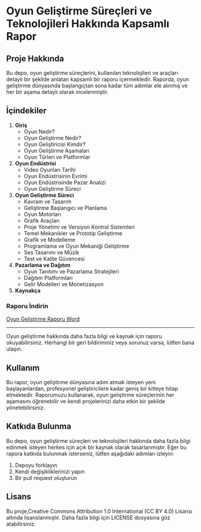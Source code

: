 # Oyun Geliştirme Süreçleri ve Teknolojileri Hakkında Kapsamlı Rapor

## Proje Hakkında

Bu depo, oyun geliştirme süreçlerini, kullanılan teknolojileri ve araçları detaylı bir şekilde anlatan kapsamlı bir raporu içermektedir. Raporda, oyun geliştirme dünyasında başlangıçtan sona kadar tüm adımlar ele alınmış ve her bir aşama detaylı olarak incelenmiştir.

## İçindekiler
1. **Giriş**
   - Oyun Nedir?
   - Oyun Geliştirme Nedir?
   - Oyun Geliştiricisi Kimdir?
   - Oyun Geliştirme Aşamaları
   - Oyun Türleri ve Platformlar
2. **Oyun Endüstrisi**
   - Video Oyunları Tarihi
   - Oyun Endüstrisinin Evrimi
   - Oyun Endüstrisinde Pazar Analizi
   - Oyun Geliştirme Süreci
3. **Oyun Geliştirme Süreci**
   - Kavram ve Tasarım
   - Geliştirme Başlangıcı ve Planlama
   - Oyun Motorları
   - Grafik Araçları
   - Proje Yönetimi ve Versiyon Kontrol Sistemleri
   - Temel Mekanikler ve Prototip Geliştirme
   - Grafik ve Modelleme
   - Programlama ve Oyun Mekaniği Geliştirme
   - Ses Tasarımı ve Müzik
   - Test ve Kalite Güvencesi
4. **Pazarlama ve Dağıtım**
   - Oyun Tanıtımı ve Pazarlama Stratejileri
   - Dağıtım Platformları
   - Gelir Modelleri ve Monetizasyon
5. **Kaynakça**

### Raporu İndirin
[Oyun Geliştirme Raporu Word]([path/to/report.pdf](https://github.com/serhat3rdem/Game-Developing-Document/blob/2d82ae7983db86195a80e50295eab32083532204/Oyun%20Geli%C5%9Ftirme%20Raporu.docx))


---
Oyun geliştirme hakkında daha fazla bilgi ve kaynak için raporu okuyabilirsiniz. Herhangi bir geri bildiriminiz veya sorunuz varsa, lütfen bana ulaşın.

## Kullanım

Bu rapor, oyun geliştirme dünyasına adım atmak isteyen yeni başlayanlardan, profesyonel geliştiricilere kadar geniş bir kitleye hitap etmektedir. Raporumuzu kullanarak, oyun geliştirme süreçlerinin her aşamasını öğrenebilir ve kendi projelerinizi daha etkin bir şekilde yönetebilirsiniz.

## Katkıda Bulunma

Bu depo, oyun geliştirme süreçleri ve teknolojileri hakkında daha fazla bilgi edinmek isteyen herkes için açık bir kaynak olarak tasarlanmıştır. Eğer bu rapora katkıda bulunmak isterseniz, lütfen aşağıdaki adımları izleyin:

1. Depoyu forklayın
2. Kendi değişikliklerinizi yapın
3. Bir pull request oluşturun

## Lisans
Bu proje,Creative Commons Attribution 1.0 International (CC BY 4.0) Lisansı altında lisanslanmıştır. Daha fazla bilgi için LICENSE dosyasına göz atabilirsiniz.
